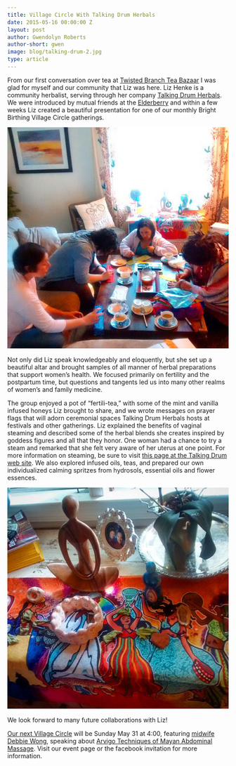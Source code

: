 ```yaml
---
title: Village Circle With Talking Drum Herbals
date: 2015-05-16 00:00:00 Z
layout: post
author: Gwendolyn Roberts
author-short: gwen
image: blog/talking-drum-2.jpg
type: article
---
```


From our first conversation over tea at [Twisted Branch Tea Bazaar](http://www.teabazaar.com/) I was glad for myself and our community that Liz was here. Liz Henke is a community herbalist, serving through her company [Talking Drum Herbals](http://www.talkingdrumherbals.com/). We were introduced by mutual friends at the [Elderberry](http://www.elderberryherbals.com/) and within a few weeks Liz created a beautiful presentation for one of our monthly Bright Birthing Village Circle gatherings. 

<img class="small-6 columns right" src="/images/blog/talking-drum-1.jpg">

Not only did Liz speak knowledgeably and eloquently, but she set up a beautiful altar and brought samples of all manner of herbal preparations that support women’s health. We focused primarily on fertility and the postpartum time, but questions and tangents led us into many other realms of women’s and family medicine. 

The group enjoyed a pot of “fertili-tea,” with some of the mint and vanilla infused honeys Liz brought to share, and we wrote messages on prayer flags that will adorn ceremonial spaces Talking Drum Herbals hosts at festivals and other gatherings. Liz explained the benefits of vaginal steaming and described some of the herbal blends she creates inspired by goddess figures and all that they honor. One woman had a chance to try a steam and remarked that she felt very aware of her uterus at one point. For more information on steaming, be sure to visit [this page at the Talking Drum web site](http://www.talkingdrumherbals.com/goddess-steams.html). We also explored infused oils, teas, and prepared our own individualized calming spritzes from hydrosols, essential oils and flower essences. 

<img class="small-6 columns" src="/images/blog/talking-drum-2.jpg">

We look forward to many future collaborations with Liz!

[Our next Village Circle](/events) will be Sunday May 31 at 4:00, featuring [midwife Debbie Wong](http://www.ninemoonsmidwifery.com/), speaking about [Arvigo Techniques of Mayan Abdominal Massage](https://arvigotherapy.com/). Visit our event page or the facebook invitation for more information. 
